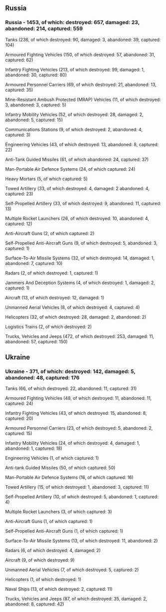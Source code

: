 
 
 ## Russia
 
 ### Russia - 1453, of which: destroyed: 657, damaged: 23, abandoned: 214, captured: 559

 

 

 Tanks (236, of which destroyed: 90, damaged: 3, abandoned: 39, captured: 104)

 Armoured Fighting Vehicles (150, of which destroyed: 57, abandoned: 31, captured: 62)

 Infantry Fighting Vehicles (213, of which destroyed: 99, damaged: 1, abandoned: 30, captured: 80)

 Armoured Personnel Carriers (69, of which destroyed: 21, abandoned: 13, captured: 35)

 Mine-Resistant Ambush Protected (MRAP) Vehicles (11, of which destroyed: 3, abandoned: 3, captured: 5)

 Infantry Mobility Vehicles (52, of which destroyed: 28, damaged: 2, abandoned: 5, captured: 15)

 Communications Stations (9, of which destroyed: 2, abandoned: 4, captured: 3)

 Engineering Vehicles (43, of which destroyed: 13, abandoned: 8, captured: 22)

 Anti-Tank Guided Missiles (61, of which abandoned: 24, captured: 37)

 Man-Portable Air Defence Systems (24, of which captured: 24)

 Heavy Mortars (5, of which captured: 5)

 Towed Artillery (33, of which destroyed: 4, damaged: 2 abandoned: 4, captured: 23)

 Self-Propelled Artillery (33, of which destroyed: 9, abandoned: 11, captured: 13)

 Multiple Rocket Launchers (26, of which destroyed: 10, abandoned: 4, captured: 12)

 Anti-Aircraft Guns (2, of which captured: 2)

 Self-Propelled Anti-Aircraft Guns (9, of which destroyed: 5, abandoned: 3, captured: 1)

 Surface-To-Air Missile Systems (32, of which destroyed: 14, damaged: 1, abandoned: 7, captured: 10)

 Radars (2, of which destroyed: 1, captured: 1)

 Jammers And Deception Systems (4, of which destroyed: 1, damaged: 2, captured: 1)

 Aircraft (13, of which destroyed: 12, damaged: 1)

 Unmanned Aerial Vehicles (8, of which destroyed: 4, captured: 4)

 Helicopters (32, of which destroyed: 28, damaged: 2, abandoned: 2)

 Logistics Trains (2, of which destroyed: 2)

 Trucks, Vehicles and Jeeps (472, of which destroyed: 253, damaged: 11, abandoned: 57, captured: 150)

 
 
 ## Ukraine
 
 ### Ukraine - 371, of which: destroyed: 142, damaged: 5, abandoned: 48, captured: 176

 

 

 Tanks (66, of which destroyed: 22, abandoned: 11, captured: 31)

 Armoured Fighting Vehicles (48, of which destroyed: 11, abandoned: 11, captured: 24)

 Infantry Fighting Vehicles (43, of which destroyed: 15, abandoned: 8, captured: 20)

 Armoured Personnel Carriers (23, of which destroyed: 5, abandoned: 2, captured: 15)

 Infantry Mobility Vehicles (24, of which destroyed: 4, damaged: 1, abandoned: 1, captured: 18)

 Engineering Vehicles (1, of which captured: 1)

 Anti-tank Guided Missiles (50, of which captured: 50)

 Man-Portable Air Defence Systems (16, of which captured: 16)

 Towed Artillery (15, of which destroyed: 1, abandoned: 3, captured: 11)

 Self-Propelled Artillery (10, of which destroyed: 5, abandoned: 1, captured: 4)

 Multiple Rocket Launchers (3, of which captured: 3)

 Anti-Aircraft Guns (1, of which captured: 1)

 Self-Propelled Anti-Aircraft Guns (1, of which captured: 1)

 Surface-To-Air Missile Systems (13, of which destroyed: 11, abandoned: 2)

 

 

 Radars (6, of which destroyed: 4, damaged: 2)

 Aircraft (9, of which destroyed: 9)

 Unmanned Aerial Vehicles (7, of which destroyed: 5, captured: 2)

 Helicopters (1, of which destroyed: 1)

 Naval Ships (13, of which destroyed: 2, captured: 11)

 Trucks, Vehicles and Jeeps (87, of which destroyed: 35, damaged: 2, abandoned: 8, captured: 42)

